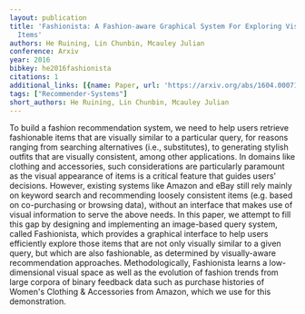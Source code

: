 ```yaml
---
layout: publication
title: 'Fashionista: A Fashion-aware Graphical System For Exploring Visually Similar
  Items'
authors: He Ruining, Lin Chunbin, Mcauley Julian
conference: Arxiv
year: 2016
bibkey: he2016fashionista
citations: 1
additional_links: [{name: Paper, url: 'https://arxiv.org/abs/1604.00071'}]
tags: ["Recommender-Systems"]
short_authors: He Ruining, Lin Chunbin, Mcauley Julian
---
```

To build a fashion recommendation system, we need to help users retrieve
fashionable items that are visually similar to a particular query, for reasons
ranging from searching alternatives (i.e., substitutes), to generating stylish
outfits that are visually consistent, among other applications. In domains like
clothing and accessories, such considerations are particularly paramount as the
visual appearance of items is a critical feature that guides users' decisions.
However, existing systems like Amazon and eBay still rely mainly on keyword
search and recommending loosely consistent items (e.g. based on co-purchasing
or browsing data), without an interface that makes use of visual information to
serve the above needs. In this paper, we attempt to fill this gap by designing
and implementing an image-based query system, called Fashionista, which
provides a graphical interface to help users efficiently explore those items
that are not only visually similar to a given query, but which are also
fashionable, as determined by visually-aware recommendation approaches.
Methodologically, Fashionista learns a low-dimensional visual space as well as
the evolution of fashion trends from large corpora of binary feedback data such
as purchase histories of Women's Clothing & Accessories from Amazon, which we
use for this demonstration.